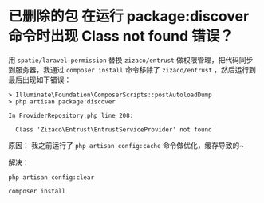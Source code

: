 # 已删除的包 在运行 package:discover 命令时出现 Class not found 错误？

用 `spatie/laravel-permission` 替换 `zizaco/entrust` 做权限管理，把代码同步到服务器，我通过 `composer install` 命令移除了 `zizaco/entrust`  ，然后运行到最后出现如下错误：

```shell
> Illuminate\Foundation\ComposerScripts::postAutoloadDump
> php artisan package:discover

In ProviderRepository.php line 208:

  Class 'Zizaco\Entrust\EntrustServiceProvider' not found  
```

原因：
我之前运行了 `php artisan config:cache` 命令做优化，缓存导致的~

解决：

```shell
php artisan config:clear

composer install
```